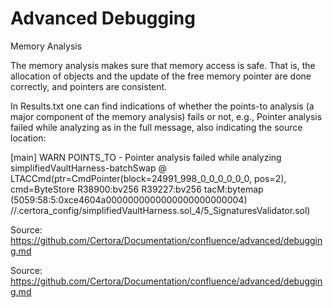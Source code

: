 # Advanced Debugging

Memory Analysis

The memory analysis makes sure that memory access is safe. That is, the allocation of objects and the update of the free memory pointer are done correctly, and pointers are consistent.

In Results.txt one can find indications of whether the points-to analysis (a major component of the memory analysis) fails or not, e.g., Pointer analysis failed while analyzing as in the full message, also indicating the source location:

[main] WARN POINTS_TO - Pointer analysis failed while analyzing simplifiedVaultHarness-batchSwap @ LTACCmd(ptr=CmdPointer(block=24991_998_0_0_0_0_0_0, pos=2), cmd=ByteStore R38900:bv256 R39227:bv256 tacM:bytemap (5059:58:5:0xce4604a0000000000000000000000004) //.certora_config/simplifiedVaultHarness.sol_4/5_SignaturesValidator.sol)

Source: https://github.com/Certora/Documentation/confluence/advanced/debugging.md

Source: https://github.com/Certora/Documentation/confluence/advanced/debugging.md